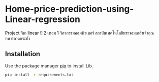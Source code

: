 # Home-price-prediction-using-Linear-regression

Project วิชา linear ปี 2 เทอม 1 วิศวกรรมคอมพิวเตอร์ สถาบันเทคโนโลยีพระจอมเกล้าเจ้าคุณทหารลาดกระบัง

## Installation

Use the package manager [pip](https://pip.pypa.io/en/stable/) to install Lib.

```bash
pip install -r requirements.txt
```
